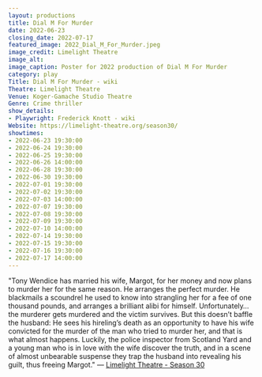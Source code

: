```yaml
---
layout: productions
title: Dial M For Murder
date: 2022-06-23
closing_date: 2022-07-17
featured_image: 2022_Dial_M_For_Murder.jpeg
image_credit: Limelight Theatre
image_alt:
image_caption: Poster for 2022 production of Dial M For Murder
category: play
Title: Dial M For Murder - wiki
Theatre: Limelight Theatre
Venue: Koger-Gamache Studio Theatre
Genre: Crime thriller
show_details:
- Playwright: Frederick Knott - wiki
Website: https://limelight-theatre.org/season30/
showtimes:
- 2022-06-23 19:30:00
- 2022-06-24 19:30:00
- 2022-06-25 19:30:00
- 2022-06-26 14:00:00
- 2022-06-28 19:30:00
- 2022-06-30 19:30:00
- 2022-07-01 19:30:00
- 2022-07-02 19:30:00
- 2022-07-03 14:00:00
- 2022-07-07 19:30:00
- 2022-07-08 19:30:00
- 2022-07-09 19:30:00
- 2022-07-10 14:00:00
- 2022-07-14 19:30:00
- 2022-07-15 19:30:00
- 2022-07-16 19:30:00
- 2022-07-17 14:00:00
---
```

"Tony Wendice has married his wife, Margot, for her money and now plans to murder her for the same reason. He arranges the perfect murder. He blackmails a scoundrel he used to know into strangling her for a fee of one thousand pounds, and arranges a brilliant alibi for himself. Unfortunately…the murderer gets murdered and the victim survives. But this doesn’t baffle the husband: He sees his hireling’s death as an opportunity to have his wife convicted for the murder of the man who tried to murder her, and that is what almost happens. Luckily, the police inspector from Scotland Yard and a young man who is in love with the wife discover the truth, and in a scene of almost unbearable suspense they trap the husband into revealing his guilt, thus freeing Margot." — [Limelight Theatre -  Season 30](https://limelight-theatre.org/season30/)
